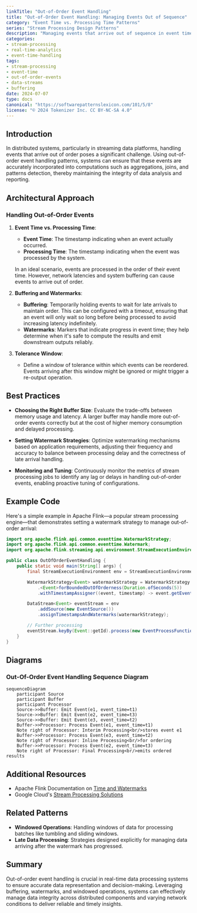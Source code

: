 ```yaml
---
linkTitle: "Out-of-Order Event Handling"
title: "Out-of-Order Event Handling: Managing Events Out of Sequence"
category: "Event Time vs. Processing Time Patterns"
series: "Stream Processing Design Patterns"
description: "Managing events that arrive out of sequence in event time, ensuring they are correctly processed and included in the appropriate computations."
categories:
- stream-processing
- real-time-analytics
- event-time-handling
tags:
- stream-processing
- event-time
- out-of-order-events
- data-streams
- buffering
date: 2024-07-07
type: docs
canonical: "https://softwarepatternslexicon.com/101/5/8"
license: "© 2024 Tokenizer Inc. CC BY-NC-SA 4.0"
---
```


## Introduction

In distributed systems, particularly in streaming data platforms, handling events that arrive out of order poses a significant challenge. Using out-of-order event handling patterns, systems can ensure that these events are accurately incorporated into computations such as aggregations, joins, and patterns detection, thereby maintaining the integrity of data analysis and reporting.

## Architectural Approach

### Handling Out-of-Order Events

1. **Event Time vs. Processing Time**:
   - **Event Time**: The timestamp indicating when an event actually occurred.
   - **Processing Time**: The timestamp indicating when the event was processed by the system.

   In an ideal scenario, events are processed in the order of their event time. However, network latencies and system buffering can cause events to arrive out of order.

2. **Buffering and Watermarks**:
   - **Buffering**: Temporarily holding events to wait for late arrivals to maintain order. This can be configured with a timeout, ensuring that an event will only wait so long before being processed to avoid increasing latency indefinitely.
   - **Watermarks**: Markers that indicate progress in event time; they help determine when it's safe to compute the results and emit downstream outputs reliably.

3. **Tolerance Window**:
   - Define a window of tolerance within which events can be reordered. Events arriving after this window might be ignored or might trigger a re-output operation.

## Best Practices

- **Choosing the Right Buffer Size**: 
  Evaluate the trade-offs between memory usage and latency. A larger buffer may handle more out-of-order events correctly but at the cost of higher memory consumption and delayed processing.

- **Setting Watermark Strategies**: 
  Optimize watermarking mechanisms based on application requirements, adjusting their frequency and accuracy to balance between processing delay and the correctness of late arrival handling.

- **Monitoring and Tuning**: 
  Continuously monitor the metrics of stream processing jobs to identify any lag or delays in handling out-of-order events, enabling proactive tuning of configurations. 

## Example Code

Here's a simple example in Apache Flink—a popular stream processing engine—that demonstrates setting a watermark strategy to manage out-of-order arrival:

```java
import org.apache.flink.api.common.eventtime.WatermarkStrategy;
import org.apache.flink.api.common.eventtime.Watermark;
import org.apache.flink.streaming.api.environment.StreamExecutionEnvironment;

public class OutOfOrderEventHandling {
    public static void main(String[] args) {
        final StreamExecutionEnvironment env = StreamExecutionEnvironment.getExecutionEnvironment();

        WatermarkStrategy<Event> watermarkStrategy = WatermarkStrategy
            .<Event>forBoundedOutOfOrderness(Duration.ofSeconds(5))
            .withTimestampAssigner((event, timestamp) -> event.getEventTime());

        DataStream<Event> eventStream = env
            .addSource(new EventSource())
            .assignTimestampsAndWatermarks(watermarkStrategy);

        // Further processing
        eventStream.keyBy(Event::getId).process(new EventProcessFunction());
    }
}
```

## Diagrams

### Out-Of-Order Event Handling Sequence Diagram

```mermaid
sequenceDiagram
    participant Source
    participant Buffer
    participant Processor
    Source->>Buffer: Emit Event(e1, event_time=t1)
    Source->>Buffer: Emit Event(e2, event_time=t3)
    Source->>Buffer: Emit Event(e3, event_time=t2)
    Buffer->>Processor: Process Event(e1, event_time=t1)
    Note right of Processor: Interim Processing<br/>stores event e1
    Buffer->>Processor: Process Event(e3, event_time=t2)
    Note right of Processor: Inline Processing<br/>for ordering
    Buffer->>Processor: Process Event(e2, event_time=t3)
    Note right of Processor: Final Processing<br/>emits ordered results
```

## Additional Resources

- Apache Flink Documentation on [Time and Watermarks](https://nightlies.apache.org/flink/flink-docs-release-1.14/docs/dev/datastream/event-time/)
- Google Cloud's [Stream Processing Solutions](https://cloud.google.com/stream-analytics-solutions)

## Related Patterns

- **Windowed Operations**: Handling windows of data for processing batches like tumbling and sliding windows.
- **Late Data Processing**: Strategies designed explicitly for managing data arriving after the watermark has progressed.
  
## Summary

Out-of-order event handling is crucial in real-time data processing systems to ensure accurate data representation and decision-making. Leveraging buffering, watermarks, and windowed operations, systems can effectively manage data integrity across distributed components and varying network conditions to deliver reliable and timely insights.
